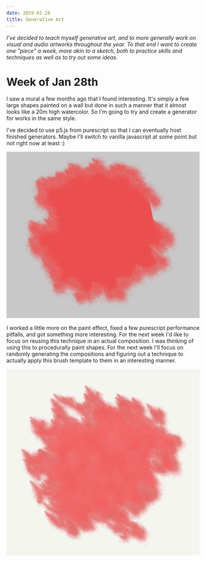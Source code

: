 ```yaml
---
date: 2019-01-28
title: Generative Art
---
```


_I've decided to teach myself generative art, and to more generally work on visual and audio artworks throughout the year. To that end I want to create one "piece" a week, more akin to a sketch, both to practice skills and techniques as well as to try out some ideas._

# Week of Jan 28th

I saw a mural a few months ago that I found interesting. It's simply a few large shapes painted on a wall but done in such a manner that it almost looks like a 20m high watercolor. So I'm going to try and create a generator for works in the same style.

I've decided to use p5.js from purescript so that I can eventually host finished generators. Maybe I'll switch to vanilla javascript at some point but not right now at least :)

![](./images/gen/jan-28/tuesday.png)

I worked a little more on the paint effect, fixed a few purescript performance pitfalls, and got something more interesting. For the next week I'd like to focus on reusing this technique in an actual composition. I was thinking of using this to procedurally paint shapes. For the next week I'll focus on randomly generating the compositions and figuring out a technique to actually apply this brush template to them in an interesting manner. 

![](./images/gen/jan-28/sunday.png)
